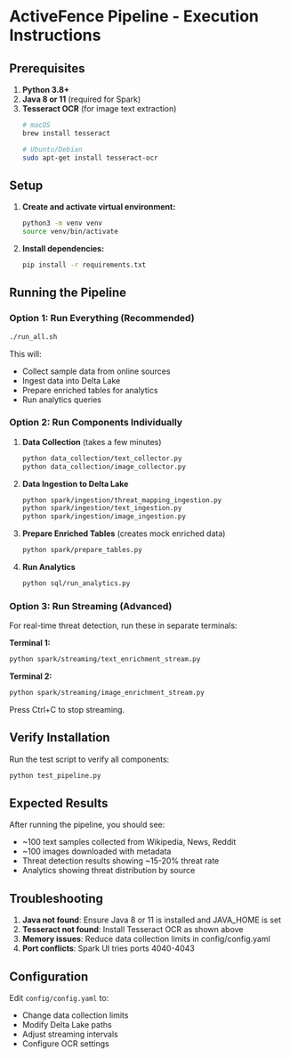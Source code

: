 # ActiveFence Pipeline - Execution Instructions

## Prerequisites

1. **Python 3.8+**
2. **Java 8 or 11** (required for Spark)
3. **Tesseract OCR** (for image text extraction)
   ```bash
   # macOS
   brew install tesseract
   
   # Ubuntu/Debian
   sudo apt-get install tesseract-ocr
   ```

## Setup

1. **Create and activate virtual environment:**
   ```bash
   python3 -m venv venv
   source venv/bin/activate
   ```

2. **Install dependencies:**
   ```bash
   pip install -r requirements.txt
   ```

## Running the Pipeline

### Option 1: Run Everything (Recommended)
```bash
./run_all.sh
```

This will:
- Collect sample data from online sources
- Ingest data into Delta Lake
- Prepare enriched tables for analytics
- Run analytics queries

### Option 2: Run Components Individually

1. **Data Collection** (takes a few minutes)
   ```bash
   python data_collection/text_collector.py
   python data_collection/image_collector.py
   ```

2. **Data Ingestion to Delta Lake**
   ```bash
   python spark/ingestion/threat_mapping_ingestion.py
   python spark/ingestion/text_ingestion.py
   python spark/ingestion/image_ingestion.py
   ```

3. **Prepare Enriched Tables** (creates mock enriched data)
   ```bash
   python spark/prepare_tables.py
   ```

4. **Run Analytics**
   ```bash
   python sql/run_analytics.py
   ```

### Option 3: Run Streaming (Advanced)

For real-time threat detection, run these in separate terminals:

**Terminal 1:**
```bash
python spark/streaming/text_enrichment_stream.py
```

**Terminal 2:**
```bash
python spark/streaming/image_enrichment_stream.py
```

Press Ctrl+C to stop streaming.

## Verify Installation

Run the test script to verify all components:
```bash
python test_pipeline.py
```

## Expected Results

After running the pipeline, you should see:
- ~100 text samples collected from Wikipedia, News, Reddit
- ~100 images downloaded with metadata
- Threat detection results showing ~15-20% threat rate
- Analytics showing threat distribution by source

## Troubleshooting

1. **Java not found**: Ensure Java 8 or 11 is installed and JAVA_HOME is set
2. **Tesseract not found**: Install Tesseract OCR as shown above
3. **Memory issues**: Reduce data collection limits in config/config.yaml
4. **Port conflicts**: Spark UI tries ports 4040-4043

## Configuration

Edit `config/config.yaml` to:
- Change data collection limits
- Modify Delta Lake paths
- Adjust streaming intervals
- Configure OCR settings